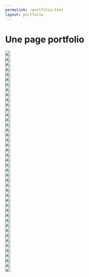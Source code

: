 ```yaml
---
permalink: /portfolio.html
layout: portfolio
---
```


# Une page portfolio

<div class="masonry-brick"> <img src="./gif_lapin/1.gif"> </div>
<div class="masonry-brick"> <img src="./gif_lapin/2.gif"> </div>
<div class="masonry-brick"> <img src="./gif_lapin/3.gif"> </div>
<div class="masonry-brick"> <img src="./gif_lapin/4.gif"> </div>
<div class="masonry-brick"> <img src="./gif_lapin/5.gif"> </div>
<div class="masonry-brick"> <img src="./gif_lapin/6.gif"> </div>
<div class="masonry-brick"> <img src="./gif_lapin/7.gif"> </div>
<div class="masonry-brick"> <img src="./gif_lapin/8.gif"> </div>
<div class="masonry-brick"> <img src="./gif_lapin/9.gif"> </div>
<div class="masonry-brick"> <img src="./gif_lapin/11.gif"> </div>
<div class="masonry-brick"> <img src="./gif_lapin/16.gif"> </div>
<div class="masonry-brick"> <img src="./gif_lapin/1.gif"> </div>
<div class="masonry-brick"> <img src="./gif_lapin/2.gif"> </div>
<div class="masonry-brick"> <img src="./gif_lapin/3.gif"> </div>
<div class="masonry-brick"> <img src="./gif_lapin/4.gif"> </div>
<div class="masonry-brick"> <img src="./gif_lapin/5.gif"> </div>
<div class="masonry-brick"> <img src="./gif_lapin/6.gif"> </div>
<div class="masonry-brick"> <img src="./gif_lapin/7.gif"> </div>
<div class="masonry-brick"> <img src="./gif_lapin/8.gif"> </div>
<div class="masonry-brick"> <img src="./gif_lapin/9.gif"> </div>
<div class="masonry-brick"> <img src="./gif_lapin/11.gif"> </div>
<div class="masonry-brick"> <img src="./gif_lapin/16.gif"> </div>
<div class="masonry-brick"> <img src="./gif_lapin/1.gif"> </div>
<div class="masonry-brick"> <img src="./gif_lapin/2.gif"> </div>
<div class="masonry-brick"> <img src="./gif_lapin/3.gif"> </div>
<div class="masonry-brick"> <img src="./gif_lapin/4.gif"> </div>
<div class="masonry-brick"> <img src="./gif_lapin/5.gif"> </div>
<div class="masonry-brick"> <img src="./gif_lapin/6.gif"> </div>
<div class="masonry-brick"> <img src="./gif_lapin/7.gif"> </div>
<div class="masonry-brick"> <img src="./gif_lapin/8.gif"> </div>
<div class="masonry-brick"> <img src="./gif_lapin/9.gif"> </div>
<div class="masonry-brick"> <img src="./gif_lapin/11.gif"> </div>
<div class="masonry-brick"> <img src="./gif_lapin/16.gif"> </div>
<div class="masonry-brick"> <img src="./gif_lapin/1.gif"> </div>
<div class="masonry-brick"> <img src="./gif_lapin/2.gif"> </div>
<div class="masonry-brick"> <img src="./gif_lapin/3.gif"> </div>
<div class="masonry-brick"> <img src="./gif_lapin/4.gif"> </div>
<div class="masonry-brick"> <img src="./gif_lapin/5.gif"> </div>
<div class="masonry-brick"> <img src="./gif_lapin/6.gif"> </div>
<div class="masonry-brick"> <img src="./gif_lapin/7.gif"> </div>
<div class="masonry-brick"> <img src="./gif_lapin/8.gif"> </div>
<div class="masonry-brick"> <img src="./gif_lapin/9.gif"> </div>
<div class="masonry-brick"> <img src="./gif_lapin/11.gif"> </div>
<div class="masonry-brick"> <img src="./gif_lapin/16.gif"> </div>
